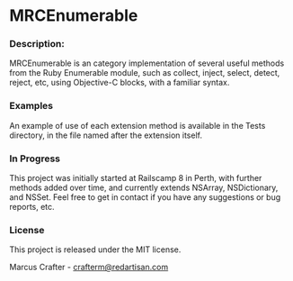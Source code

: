 # MRCEnumerable

### Description:

MRCEnumerable is an category implementation of several useful methods from the Ruby Enumerable module, such
as collect, inject, select, detect, reject, etc, using Objective-C blocks, with a familiar syntax.

### Examples

An example of use of each extension method is available in the Tests directory, in the file named after
the extension itself.

### In Progress

This project was initially started at Railscamp 8 in Perth, with further methods added over time, and currently extends NSArray, NSDictionary, and NSSet.
Feel free to get in contact if you have any suggestions or bug reports, etc.

### License

This project is released under the MIT license.

Marcus Crafter - crafterm@redartisan.com